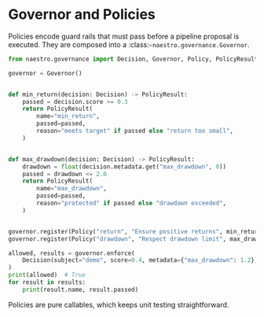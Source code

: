 # Governor and Policies

Policies encode guard rails that must pass before a pipeline proposal is
executed. They are composed into a :class:`~naestro.governance.Governor`.

```python
from naestro.governance import Decision, Governor, Policy, PolicyResult

governor = Governor()


def min_return(decision: Decision) -> PolicyResult:
    passed = decision.score >= 0.3
    return PolicyResult(
        name="min_return",
        passed=passed,
        reason="meets target" if passed else "return too small",
    )


def max_drawdown(decision: Decision) -> PolicyResult:
    drawdown = float(decision.metadata.get("max_drawdown", 0))
    passed = drawdown <= 2.0
    return PolicyResult(
        name="max_drawdown",
        passed=passed,
        reason="protected" if passed else "drawdown exceeded",
    )


governor.register(Policy("return", "Ensure positive returns", min_return))
governor.register(Policy("drawdown", "Respect drawdown limit", max_drawdown))

allowed, results = governor.enforce(
    Decision(subject="demo", score=0.4, metadata={"max_drawdown": 1.2})
)
print(allowed)  # True
for result in results:
    print(result.name, result.passed)
```

Policies are pure callables, which keeps unit testing straightforward.
